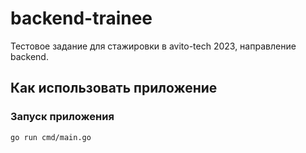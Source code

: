 # backend-trainee

Тестовое задание для стажировки в avito-tech 2023, направление backend.

##  Как использовать приложение

### Запуск приложения
```console
go run cmd/main.go
```
